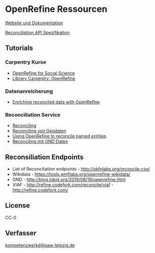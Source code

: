 # OpenRefine Ressourcen

[Website und Dokumentation](https://openrefine.org/)

[Reconciliation API Spezifikation](https://reconciliation-api.github.io/specs/0.1/)




## Tutorials

### Carpentry Kurse
* [OpenRefine for Social Science](https://datacarpentry.org/openrefine-socialsci/)
* [Library Carpentry: OpenRefine](https://librarycarpentry.org/lc-open-refine/)

### Datenanreicherung
 * [Enriching reconciled data with OpenRefine](https://medium.com/the-bytegeist-blog/enriching-reconciled-data-with-openrefine-89b885dcadbb)
 

### Reconciliation Service 
* [Reconciling](https://histhub.ch/reconciling/)
* [Reconciling von Geodaten](https://histhub.ch/usecase-reconciling-von-geodaten/)
* [Using OpenRefine to reconcile named entities](https://mnylc.org/fellows/2017/03/17/using-openrefine-to-reconcile-name-entities/)
* [Reconciling mit GND Daten](http://blog.lobid.org/2018/08/27/openrefine.html)


## Reconsiliation Endpoints

* List of Reconciliation endpoints - http://okfnlabs.org/reconcile-csv/
* Wikidata - https://tools.wmflabs.org/openrefine-wikidata/
* GND - http://blog.lobid.org/2019/08/19/openrefine.html
* VIAF - http://refine.codefork.com/reconcile/viaf - http://refine.codefork.com/



## License

CC-0

## Verfasser

[kompetenzwerkd@saw-leipzig.de](kompetenzwerkd@saw-leipzig.de)